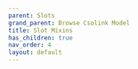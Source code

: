 ```yaml
---
parent: Slots
grand_parent: Browse Csolink Model
title: Slot Mixins
has_children: true
nav_order: 4
layout: default
---
```

